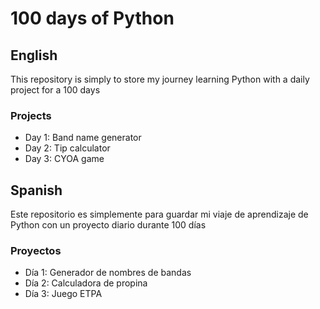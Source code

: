 # 100 days of Python

## English

This repository is simply to store my journey learning Python with a daily project for a 100 days

### Projects

* Day 1: Band name generator
* Day 2: Tip calculator
* Day 3: CYOA game

## Spanish

Este repositorio es simplemente para guardar mi viaje de aprendizaje de Python con un proyecto diario durante 100 días

### Proyectos

* Día 1: Generador de nombres de bandas
* Día 2: Calculadora de propina
* Día 3: Juego ETPA
